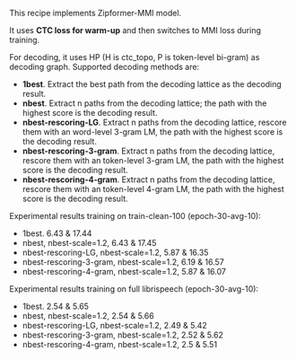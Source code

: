 This recipe implements Zipformer-MMI model.

It uses **CTC loss for warm-up** and then switches to MMI loss during training.

For decoding, it uses HP (H is ctc_topo, P is token-level bi-gram) as decoding graph. Supported decoding methods are:
- **1best**. Extract the best path from the decoding lattice as the decoding result.
- **nbest**. Extract n paths from the decoding lattice; the path with the highest score is the decoding result.
- **nbest-rescoring-LG**. Extract n paths from the decoding lattice, rescore them with an word-level 3-gram LM, the path with the highest score is the decoding result.
- **nbest-rescoring-3-gram**. Extract n paths from the decoding lattice, rescore them with an token-level 3-gram LM, the path with the highest score is the decoding result.
- **nbest-rescoring-4-gram**. Extract n paths from the decoding lattice, rescore them with an token-level 4-gram LM, the path with the highest score is the decoding result.

Experimental results training on train-clean-100 (epoch-30-avg-10):
- 1best. 6.43 & 17.44
- nbest, nbest-scale=1.2, 6.43 & 17.45
- nbest-rescoring-LG, nbest-scale=1.2, 5.87 & 16.35
- nbest-rescoring-3-gram,  nbest-scale=1.2, 6.19 & 16.57
- nbest-rescoring-4-gram,  nbest-scale=1.2, 5.87 & 16.07

Experimental results training on full librispeech (epoch-30-avg-10):
- 1best. 2.54 & 5.65
- nbest, nbest-scale=1.2, 2.54 & 5.66
- nbest-rescoring-LG, nbest-scale=1.2, 2.49 & 5.42
- nbest-rescoring-3-gram,  nbest-scale=1.2, 2.52 & 5.62
- nbest-rescoring-4-gram,  nbest-scale=1.2, 2.5 & 5.51
